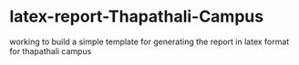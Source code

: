 # latex-report-Thapathali-Campus
working to build a simple template for generating the report in latex format for thapathali campus
